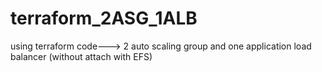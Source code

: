 # terraform_2ASG_1ALB
using terraform code---> 2 auto scaling group and one application load balancer (without attach with EFS)
